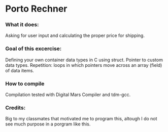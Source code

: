# Porto Rechner

### What it does:
Asking for user input and calculating the proper price for shipping.

### Goal of this excercise:
Defining your own container data types in C using struct. Pointer to custom data types.
Repetition: loops in which pointers move across an array (field) of data items.

### How to compile
Compilation tested with Digital Mars Compiler and tdm-gcc.

### Credits:
Big to my classmates that motivated me to program this, altough I do not see much purpose in a porgram like this.
